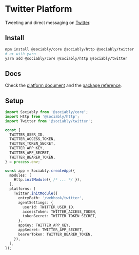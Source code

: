 # Twitter Platform

Tweeting and direct messaging on [Twitter](https://twitter.com).

## Install

```bash
npm install @sociably/core @sociably/http @sociably/twitter
# or with yarn
yarn add @sociably/core @sociably/http @sociably/twitter
```

## Docs

Check the [platform document](https://sociably.js.org/docs/twitter-platform)
and the [package reference](https://sociably.js.org/api/modules/twitter.html).

## Setup

```ts
import Sociably from '@sociably/core';
import Http from '@sociably/http';
import Twitter from '@sociably/twitter';

const {
  TWITTER_USER_ID,
  TWITTER_ACCESS_TOKEN,
  TWITTER_TOKEN_SECRET,
  TWITTER_APP_KEY,
  TWITTER_APP_SECRET,
  TWITTER_BEARER_TOKEN,
} = process.env;

const app = Sociably.createApp({
  modules: [
    Http.initModule({ /* ... */ }),
  ],
  platforms: [
    Twitter.initModule({
      entryPath: '/webhook/twitter',
      agentSettings: {
        userId: TWITTER_USER_ID,
        accessToken: TWITTER_ACCESS_TOKEN,
        tokenSecret: TWITTER_TOKEN_SECRET,
      },
      appKey: TWITTER_APP_KEY,
      appSecret: TWITTER_APP_SECRET,
      bearerToken: TWITTER_BEARER_TOKEN,
    }),
  ],
});
```
